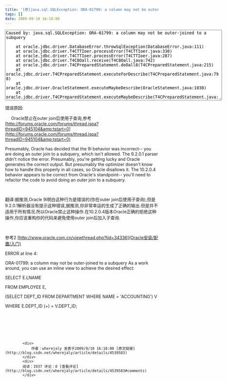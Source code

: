 ```yaml
---
title: '[原]java.sql.SQLException: ORA-01799: a column may not be outer-joined to a subquery'
tags: []
date: 2009-09-10 16:18:00
---
```


<textarea cols="86" rows="15" name="code" class="java">Caused by: java.sql.SQLException: ORA-01799: a column may not be outer-joined to a subquery

	at oracle.jdbc.driver.DatabaseError.throwSqlException(DatabaseError.java:111)
	at oracle.jdbc.driver.T4CTTIoer.processError(T4CTTIoer.java:330)
	at oracle.jdbc.driver.T4CTTIoer.processError(T4CTTIoer.java:287)
	at oracle.jdbc.driver.T4C8Oall.receive(T4C8Oall.java:742)
	at oracle.jdbc.driver.T4CPreparedStatement.doOall8(T4CPreparedStatement.java:215)
	at oracle.jdbc.driver.T4CPreparedStatement.executeForDescribe(T4CPreparedStatement.java:798)
	at oracle.jdbc.driver.OracleStatement.executeMaybeDescribe(OracleStatement.java:1038)
	at oracle.jdbc.driver.T4CPreparedStatement.executeMaybeDescribe(T4CPreparedStatement.java:838)
	at oracle.jdbc.driver.OracleStatement.doExecuteWithTimeout(OracleStatement.java:1131)
	at oracle.jdbc.driver.OraclePreparedStatement.executeInternal(OraclePreparedStatement.java:3284)
	at oracle.jdbc.driver.OraclePreparedStatement.executeQuery(OraclePreparedStatement.java:3328)
	at org.apache.commons.dbcp.DelegatingPreparedStatement.executeQuery(DelegatingPreparedStatement.java:93)
	at org.hibernate.jdbc.AbstractBatcher.getResultSet(AbstractBatcher.java:186)
	at org.hibernate.loader.Loader.getResultSet(Loader.java:1787)
	at org.hibernate.loader.Loader.doQuery(Loader.java:674)
	at org.hibernate.loader.Loader.doQueryAndInitializeNonLazyCollections(Loader.java:236)
	at org.hibernate.loader.Loader.doList(Loader.java:2213)
	... 32 more
</textarea>

错误原因:

&nbsp;&nbsp;&nbsp;&nbsp; Oracle禁止在outer join后使用子查询,参考[http://forums.oracle.com/forums/thread.jspa?threadID=945104&amp;tstart=0](http://forums.oracle.com/forums/thread.jspa?threadID=945104&amp;tstart=0)

Presumably, Oracle has decided that the 9i behavior was incorrect-- you are doing an outer join to a subquery, which isn't allowed. The 9.2.0.1 parser didn't notice the error. Presumably, you're getting lucky and Oracle generates the correct output. But presumably the optimizer doesn't know how to handle this properly in all cases, so Oracle disallows it. The 10.2.0.4 behavior appears to be correct from Oracle's standpoint-- you'll need to refactor the code to avoid doing an outer join to a subquery.

&nbsp;

翻译:据推测,Oracle 9i明白这种行为是错误的(你在outer join后使用子查询),但是9.2.0.1解析器没有提示这种错误,据推测,你非常幸运的生成了正确的输出.但是并不适用于所有情况.所以Oracle禁止这种操作.在10.2.0.4版本Oracle正确的拒绝这种操作,你应该重构你的代码来避免使用outer join后加入子查询.

&nbsp;

参考2 [http://www.oracle.com.cn/viewthread.php?tid=34336](Oracle安装/配置/入门)

ERROR at line 4:

ORA-01799: a column may not be outer-joined to a subquery
As a work around, you can use an inline view to achieve the desired effect: 

SELECT E.LNAME

FROM EMPLOYEE E,

(SELECT DEPT_ID FROM DEPARTMENT WHERE NAME = 'ACCOUNTING') V

WHERE E.DEPT_ID (+) = V.DEPT_ID;

&nbsp;

&nbsp;

&nbsp;

            <div>
                作者：wherejaly 发表于2009/9/10 16:18:00 [原文链接](http://blog.csdn.net/wherejaly/article/details/4539583)
            </div>
            <div>
            阅读：1937 评论：0 [查看评论](http://blog.csdn.net/wherejaly/article/details/4539583#comments)
            </div>